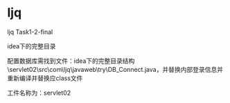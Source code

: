 # ljq

ljq  Task1-2-final

idea下的完整目录

配置数据库需找到文件：idea下的完整目录结构\servlet02\src\com\ljq\javaweb\try\DB_Connect.java，并替换内部登录信息并重新编译并替换应class文件

工件名称为：servlet02
